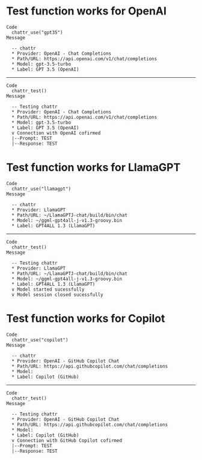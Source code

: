 # Test function works for OpenAI

    Code
      chattr_use("gpt35")
    Message
      
      -- chattr 
      * Provider: OpenAI - Chat Completions
      * Path/URL: https://api.openai.com/v1/chat/completions
      * Model: gpt-3.5-turbo
      * Label: GPT 3.5 (OpenAI)

---

    Code
      chattr_test()
    Message
      
      -- Testing chattr 
      * Provider: OpenAI - Chat Completions
      * Path/URL: https://api.openai.com/v1/chat/completions
      * Model: gpt-3.5-turbo
      * Label: GPT 3.5 (OpenAI)
      v Connection with OpenAI cofirmed
      |--Prompt: TEST
      |--Response: TEST

# Test function works for LlamaGPT

    Code
      chattr_use("llamagpt")
    Message
      
      -- chattr 
      * Provider: LlamaGPT
      * Path/URL: ~/LlamaGPTJ-chat/build/bin/chat
      * Model: ~/ggml-gpt4all-j-v1.3-groovy.bin
      * Label: GPT4ALL 1.3 (LlamaGPT)

---

    Code
      chattr_test()
    Message
      
      -- Testing chattr 
      * Provider: LlamaGPT
      * Path/URL: ~/LlamaGPTJ-chat/build/bin/chat
      * Model: ~/ggml-gpt4all-j-v1.3-groovy.bin
      * Label: GPT4ALL 1.3 (LlamaGPT)
      v Model started sucessfully
      v Model session closed sucessfully

# Test function works for Copilot

    Code
      chattr_use("copilot")
    Message
      
      -- chattr 
      * Provider: OpenAI - GitHub Copilot Chat
      * Path/URL: https://api.githubcopilot.com/chat/completions
      * Model:
      * Label: Copilot (GitHub)

---

    Code
      chattr_test()
    Message
      
      -- Testing chattr 
      * Provider: OpenAI - GitHub Copilot Chat
      * Path/URL: https://api.githubcopilot.com/chat/completions
      * Model:
      * Label: Copilot (GitHub)
      v Connection with GitHub Copilot cofirmed
      |--Prompt: TEST
      |--Response: TEST

